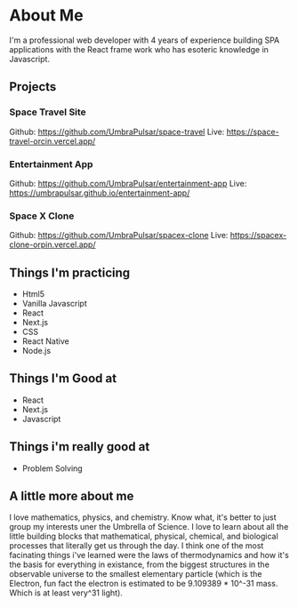 


# About Me

I'm a professional web developer with 4 years of experience building SPA applications with the React frame work who has esoteric knowledge in Javascript.

## Projects
### Space Travel Site
Github: https://github.com/UmbraPulsar/space-travel
Live: https://space-travel-orcin.vercel.app/

### Entertainment App
Github: https://github.com/UmbraPulsar/entertainment-app
Live: https://umbrapulsar.github.io/entertainment-app/

### Space X Clone
Github: https://github.com/UmbraPulsar/spacex-clone
Live: https://spacex-clone-orpin.vercel.app/

## Things I'm practicing
- Html5
- Vanilla Javascript
- React
- Next.js
- CSS
- React Native
- Node.js

## Things I'm Good at
- React
- Next.js
- Javascript

## Things i'm really good at
- Problem Solving

## A little more about me
I love mathematics, physics, and chemistry. Know what, it's better to just group my interests uner the Umbrella of Science. I love to learn about all the little building blocks that mathematical, physical, chemical, and biological processes that literally get us through the day. I think one of the most facinating things i've learned were the laws of thermodynamics and how it's the basis for everything in existance, from the biggest structures in the observable universe to the smallest elementary particle (which is the Electron, fun fact the electron is estimated to be 9.109389 * 10^-31 mass. Which is at least very^31 light). 
<!---
UmbraPulsar/UmbraPulsar is a ✨ special ✨ repository because its `README.md` (this file) appears on your GitHub profile.
You can click the Preview link to take a look at your changes.
--->
